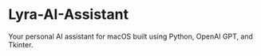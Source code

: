 # Lyra-AI-Assistant
Your personal AI assistant for macOS built using Python, OpenAI GPT, and Tkinter.
